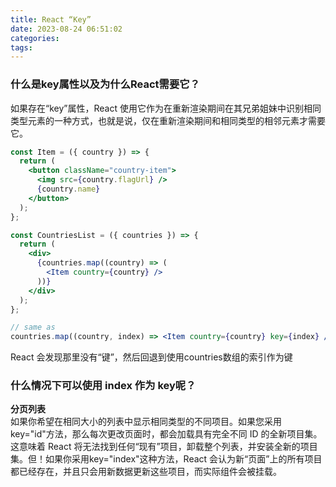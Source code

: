 ```yaml
---
title: React “Key”
date: 2023-08-24 06:51:02
categories:
tags:
---
```


### 什么是key属性以及为什么React需要它？

如果存在“key”属性，React 使用它作为在重新渲染期间在其兄弟姐妹中识别相同类型元素的一种方式，也就是说，仅在重新渲染期间和相同类型的相邻元素才需要它。

```jsx
const Item = ({ country }) => {
  return (
    <button className="country-item">
      <img src={country.flagUrl} />
      {country.name}
    </button>
  );
};

const CountriesList = ({ countries }) => {
  return (
    <div>
      {countries.map((country) => (
        <Item country={country} />
      ))}
    </div>
  );
};

// same as 
countries.map((country, index) => <Item country={country} key={index} />);
```

React 会发现那里没有“键”，然后回退到使用countries数组的索引作为键

### 什么情况下可以使用 index 作为 key呢？

**分页列表**<br />如果你希望在相同大小的列表中显示相同类型的不同项目。如果您采用key="id"方法，那么每次更改页面时，都会加载具有完全不同 ID 的全新项目集。这意味着 React 将无法找到任何“现有”项目，卸载整个列表，并安装全新的项目集。但！如果你采用key="index"这种方法，React 会认为新“页面”上的所有项目都已经存在，并且只会用新数据更新这些项目，而实际组件会被挂载。